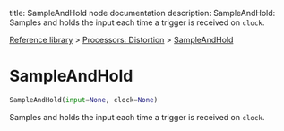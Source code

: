 title: SampleAndHold node documentation
description: SampleAndHold: Samples and holds the input each time a trigger is received on `clock`.

[Reference library](../../index.md) > [Processors: Distortion](../index.md) > [SampleAndHold](index.md)

# SampleAndHold

```python
SampleAndHold(input=None, clock=None)
```

Samples and holds the input each time a trigger is received on `clock`.

